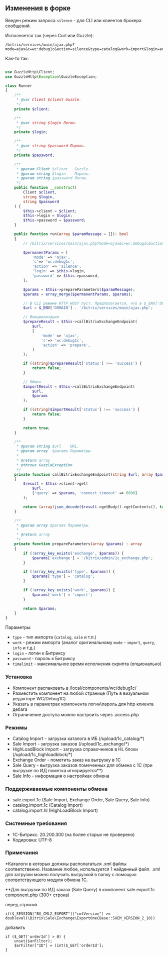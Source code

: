 ## Изменения в форке

Введен режим запроса `silence` - для CLI или клиентов брокера сообщений.

Исполняется так (через Curl или Guzzle):

```
/bitrix/services/main/ajax.php?mode=ajax&c=wc:debug1c&action=silence&type=catalog&work=import&login=admin&password=admin

```

Как-то так:

```php

use GuzzleHttp\Client;
use GuzzleHttp\Exception\GuzzleException;

class Runner
{
    /**
     * @var Client $client Guzzle.
     */
    private $client;

    /**
     * @var string $login Логин.
     */
    private $login;

    /**
     * @var string $password Пароль.
     */
    private $password;

    /**
     * @param Client $client   Guzzle.
     * @param string $login    Пароль.
     * @param string $password Логин.
     */
    public function __construct(
        Client $client,
        string $login,
        string $password
    ) {
        $this->client = $client;
        $this->login = $login;
        $this->password = $password;
    }

    public function run(array $paramMessage = []): bool
    {
        // /bitrix/services/main/ajax.php?mode=ajax&c=wc:debug1c&action=init&silence=Y&type=catalog&work=import&login=admin&password=admin

        $permanentParams = [
            'mode' => 'ajax',
            'c'=> 'wc:debug1c',
            'action' => 'silence',
            'login' => $this->login,
            'password' => $this->password,
        ];

        $params = $this->prepareParameters($paramMessage);
        $params = array_merge($permanentParams, $params);

        // В CLI режиме HTTP_HOST пуст. Предполагается, что в $_ENV['DOMAIN'] лежит то, что надо.
        $url = $_ENV['DOMAIN'] . '/bitrix/services/main/ajax.php';

        // Инициализация
        $prepareResult = $this->callBitrixExchangeEndpoint(
            $url,
            [
                'mode' => 'ajax',
                'c'=> 'wc:debug1c',
                'action' => 'prepare',
            ]
        );

        if ((string)$prepareResult['status'] !== 'success') {
            return false;
        }

        // Обмен
        $importResult = $this->callBitrixExchangeEndpoint(
            $url,
            $params
        );

        if ((string)$importResult['status'] !== 'success') {
            return false;
        }

        return true;
    }

    /**
     * @param string $url    URL.
     * @param array  $params Параметры.
     *
     * @return array
     * @throws GuzzleException
     */
    private function callBitrixExchangeEndpoint(string $url, array $params) : array
    {
        $result = $this->client->get(
            $url,
            ['query' => $params, 'connect_timeout' => 6000]
        );

        return (array)json_decode($result->getBody()->getContents(), true);
    }

    /**
     * @param array $params Параметры.
     *
     * @return array
     */
    private function prepareParameters(array $params) : array
    {
        if (!array_key_exists('exchange', $params)) {
            $params['exchange'] = '/bitrix/admin/1c_exchange.php';
        }

        if (!array_key_exists('type', $params)) {
            $params['type'] = 'catalog';
        }

        if (!array_key_exists('work', $params)) {
            $params['work'] = 'import';
        }

        return $params;
    }
}
```

Параметры:

- `type` - тип импорта (`catalog`, `sale` и т.п.)
- `work` - режим импорта (аналог оригинальному `mode` - `import`, `query`, `info` и т.д.)
- `login` - логин к Битриксу
- `password` - пароль к Битриксу
- `timelimit` - максимальное время исполнения скрипта (опционально)

### Установка
* Компонент распаковать в /local/components/wc/debug1c/
* Разместить компонент на любой странице (Путь в визуальном редакторе WC/Debug1C)
* Указать в параметрах компонента логин\пароль для http клиента дебага
* Ограничение доступа можно настроить через .access.php

### Режимы
* Catalog Import - загрузка каталога в ИБ (/upload/1c_catalog/*)
* Sale Import - загрузка заказов (/upload/1c_exchange/*)
* HighLoadBlock Import - загрузка справочников в HL блоки (/upload/1c_highloadblock/*)
* Exchange Order - пометить заказ на выгрузку в 1С
* Sale Query - выгрузка заказов помеченных для обмена с 1С (при выгрузке по ИД пометка игнорируется**)
* Sale Info - информация о настройках обмена


### Поддерживаемые компоненты обмена
* sale.export.1c (Sale Import, Exchange Order, Sale Query, Sale Info)
* catalog.import.1c (Catalog Import)
* catalog.import.hl (HighLoadBlock Import)

### Системные требования
* 1C-Битрикс: 20.200.300 (на более старых не проверено)
* Кодировка: UTF-8

### Примечания
*Каталоги в которых должны располагаться .xml файлы соответственно. Название любое, используется 1 найденный файл. .xml для загрузки можно получить выгрузкой в папку с помощью соответствующего модуля обмена 1С.

**Для выгрузки по ИД заказа (Sale Query) в компонент sale.export.1c component.php  (300+ строка)

перед строкой
```
if($_SESSION["BX_CML2_EXPORT"]["cmlVersion"] >= doubleval(\Bitrix\Sale\Exchange\ExportOneCBase::SHEM_VERSION_2_10))
```
добавить
```
if ($_GET['orderId'] > 0) {
    unset($arFilter);
    $arFilter["ID"] = (int)$_GET['orderId'];
}
```
